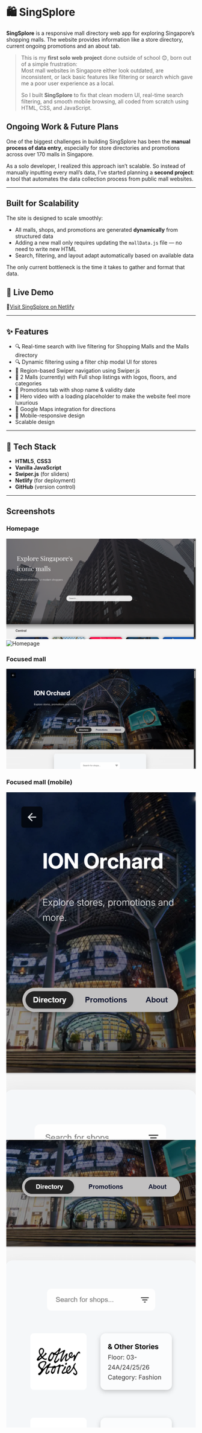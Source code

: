 # 🛍️ SingSplore

**SingSplore** is a responsive mall directory web app for exploring Singapore’s shopping malls. The website provides information like a store directory, current ongoing promotions and an about tab.

> This is my **first solo web project** done outside of school 😊, born out of a simple frustration:  
> Most mall websites in Singapore either look outdated, are inconsistent, or lack basic features like filtering or search which gave me a poor user experience as a local.  
>
> So I built **SingSplore** to fix that clean modern UI, real-time search filtering, and smooth mobile browsing, all coded from scratch using HTML, CSS, and JavaScript.


## Ongoing Work & Future Plans

One of the biggest challenges in building SingSplore has been the **manual process of data entry**, especially for store directories and promotions across over 170 malls in Singapore.

As a solo developer, I realized this approach isn’t scalable. So instead of manually inputting every mall’s data, I’ve started planning a **second project**: a tool that automates the data collection process from public mall websites.

---


## Built for Scalability

The site is designed to scale smoothly:

- All malls, shops, and promotions are generated **dynamically** from structured data
- Adding a new mall only requires updating the `mallData.js` file — no need to write new HTML
- Search, filtering, and layout adapt automatically based on available data

The only current bottleneck is the time it takes to gather and format that data.

## 🔗 Live Demo

🏢[Visit SingSplore on Netlify](https://celebrated-moonbeam-f88313.netlify.app)

---

## ✨ Features

- 🔍 Real-time search with live filtering for Shopping Malls and the Malls directory
- 🔍 Dynamic filtering using a filter chip modal UI for stores
- 🧭 Region-based Swiper navigation using Swiper.js
- 🛒  2 Malls (currently) with Full shop listings with logos, floors, and categories 
- 🎉 Promotions tab with shop name & validity date
- 🎥 Hero video with a loading placeholder to make the website feel more luxurious
- 📍 Google Maps integration for directions
- 📱 Mobile-responsive design
- Scalable design
---

## 🧱 Tech Stack

- **HTML5**, **CSS3**
- **Vanilla JavaScript**
- **Swiper.js** (for sliders)
- **Netlify** (for deployment)
- **GitHub** (version control)

---

## Screenshots

### Homepage
![Homepage](assets/images/readme_index.png)
![Homepage](assets/images/readme_index2.png)

### Focused mall
![Focused mall page](assets/images/mallDetailreadme.png)

### Focused mall (mobile)
![Focused mall mobile](assets/images/mallDetailmobile.png)
![Focused shop directory mobile](assets/images/shopDirectorymobile.png)
